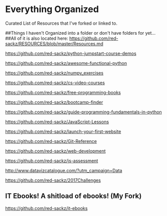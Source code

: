 # Everything Organized

Curated List of Resources that I've forked or linked to.


##Things I haven't Organized into a folder or don't have folders for yet... 
##All of it is also located here: https://github.com/red-sackz/RESOURCES/blob/master/Resources.md

https://github.com/red-sackz/python-jumpstart-course-demos

https://github.com/red-sackz/awesome-functional-python

https://github.com/red-sackz/numpy_exercises

https://github.com/red-sackz/cs-video-courses

https://github.com/red-sackz/free-programming-books

https://github.com/red-sackz/bootcamp-finder

https://github.com/red-sackz/guide-programming-fundamentals-in-python

https://github.com/red-sackz/JavaScript-Lessons

https://github.com/red-sackz/launch-your-first-website

https://github.com/red-sackz/Git-Reference

https://github.com/red-sackz/web-development

https://github.com/red-sackz/js-assessment

http://www.datavizcatalogue.com/?utm_campaign=Data

https://github.com/red-sackz/2017Challenges

## IT Ebooks! A shitload of ebooks!       (My Fork)

https://github.com/red-sackz/it-ebooks
